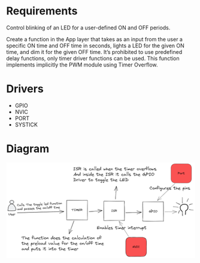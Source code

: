 # Requirements

Control blinking of an LED for a user-defined ON and OFF periods.

Create a function in the App layer that takes as an input from the user a specific ON time and OFF time in seconds, lights a LED for the given ON time, and dim it for the given OFF time. It’s prohibited to use predefined delay functions, only timer driver functions can be used. This function implements implicitly the PWM module using Timer Overflow.

# Drivers
- GPIO
- NVIC
- PORT
- SYSTICK


# Diagram

![project](videos/project_requirements.png?raw=true "project")
